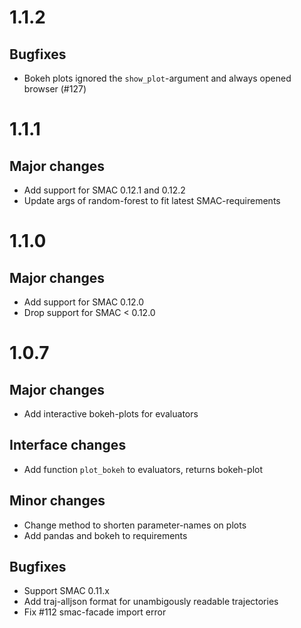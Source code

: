 # 1.1.2

## Bugfixes
* Bokeh plots ignored the `show_plot`-argument and always opened browser (#127)

# 1.1.1

## Major changes
* Add support for SMAC 0.12.1 and 0.12.2
* Update args of random-forest to fit latest SMAC-requirements

# 1.1.0

## Major changes
* Add support for SMAC 0.12.0
* Drop support for SMAC < 0.12.0 

# 1.0.7

## Major changes
* Add interactive bokeh-plots for evaluators 

## Interface changes
* Add function `plot_bokeh` to evaluators, returns bokeh-plot

## Minor changes
* Change method to shorten parameter-names on plots
* Add pandas and bokeh to requirements

## Bugfixes
* Support SMAC 0.11.x
* Add traj-alljson format for unambigously readable trajectories
* Fix #112 smac-facade import error
